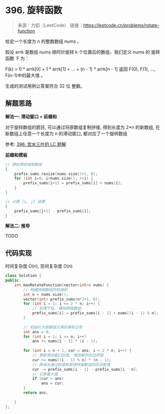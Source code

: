 # 396. 旋转函数
> 来源：力扣（LeetCode）
链接：https://leetcode.cn/problems/rotate-function

给定一个长度为 n 的整数数组 nums 。

假设 arrk 是数组 nums 顺时针旋转 k 个位置后的数组，我们定义 nums 的 旋转函数  F 为：

F(k) = 0 * arrk[0] + 1 * arrk[1] + ... + (n - 1) * arrk[n - 1]
返回 F(0), F(1), ..., F(n-1)中的最大值 。

生成的测试用例让答案符合 32 位 整数。


## 解题思路
**解法一: 滑动窗口 + 前缀和**

对于旋转数组的题目, 可以通过将原数组复制拼接, 得到长度为 2*n 的新数组, 在新数组上任意一个长度为 n 的滑动窗口, 都对应了一个旋转数组

参考: [396. 宫水三叶的 LC 题解](https://leetcode.cn/problems/rotate-function/solution/by-ac_oier-sxbi/)

**前缀和模板**
```cpp
// 预处理前缀和数组
{
    prefix_sums.resize(nums.size()+1, 0);
    for (int i=0; i<nums.size(); ++i) {
        prefix_sums[i+1] = prefix_sums[i] + nums[i];
    }
}

// 计算 [i, j] 结果
{
    prefix_sums[j+1] - prefix_sums[i];
}
```

**解法二: 推导**

TODO

## 代码实现
时间复杂度 O(n), 空间复杂度 O(n)
```cpp
class Solution {
public:
    int maxRotateFunction(vector<int>& nums) {
        // 构建拼接数组的前缀和
        int n = nums.size();
        vector<int> prefix_sums(n*2+1, 0);
        for (int i = 1; i <= 2 * n; i++) {
            // 处理下标, 模拟拼接数组
            prefix_sums[i] = prefix_sums[i - 1] + nums[(i - 1) % n];
        }
        
        // 初始化为原数组元素的乘积之和
        int ans = 0;
        for (int i = 1; i <= n; i++) 
            ans += nums[i - 1] * (i - 1);
        
        for (int i = n + 1, cur = ans; i < 2 * n; i++) {
            // 更新滑动窗口的值, 增加新的右边界值
            cur += nums[(i - 1) % n] * (n - 1);
            // 再减去通过前缀和获得拼接数组的区间差值
            cur -= prefix_sums[i - 1] - prefix_sums[i - n];
            // 记录最大值
            if (cur > ans) 
                ans = cur;
        }
        return ans;
        
    }
};
```

